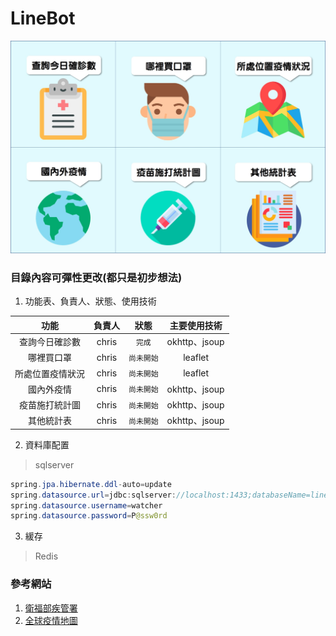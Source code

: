 # LineBot
![目錄](https://github.com/chrisluo5311/LineBot/blob/master/src/main/resources/static/menufinal.jpg "line bot richmenu")
### 目錄內容可彈性更改(都只是初步想法) 
1. 功能表、負責人、狀態、使用技術 

|  功能  |    負責人    | 狀態 | 主要使用技術 |
|:------:|:----------:|:------------:|:------------:|
|  查詢今日確診數  |  chris  | `完成` | okhttp、jsoup |
|  哪裡買口罩  |  chris  | `尚未開始` | leaflet |
|  所處位置疫情狀況  |  chris  |  `尚未開始` | leaflet |
|  國內外疫情  |  chris  |  `尚未開始`  | okhttp、jsoup |
|  疫苗施打統計圖  |  chris  |  `尚未開始`  | okhttp、jsoup |
|  其他統計表  |  chris  |  `尚未開始`  | okhttp、jsoup | 

2. 資料庫配置 
> sqlserver
```java
spring.jpa.hibernate.ddl-auto=update
spring.datasource.url=jdbc:sqlserver://localhost:1433;databaseName=linebot
spring.datasource.username=watcher
spring.datasource.password=P@ssw0rd
```

3. 緩存 
> Redis


### 參考網站
1. [衛福部疾管署](https://www.cdc.gov.tw/ "link") 
2. [全球疫情地圖](https://covid-19.nchc.org.tw/ "")
